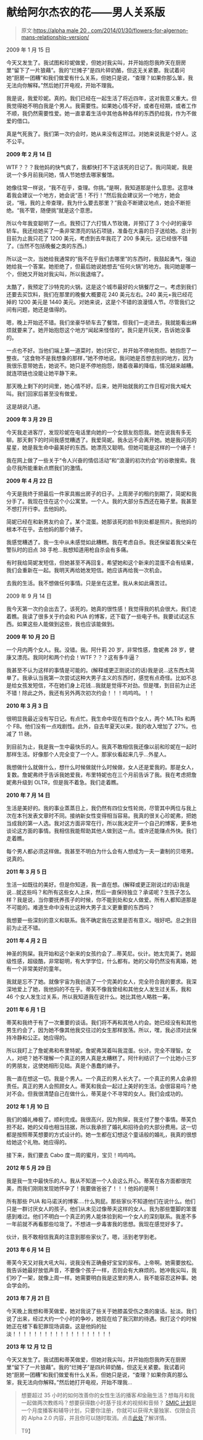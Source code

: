 # 献给阿尔杰农的花——男人关系版

> 原文:[https://alpha male 20 . com/2014/01/30/flowers-for-algernon-mans-relationship-version/](https://alphamale20.com/2014/01/30/flowers-for-algernon-mans-relationship-version/)

2009 年 1 月 15 日

今天又发生了。我试图和珍妮做爱，但她对我尖叫，并开始抱怨我昨天在厨房里“留下了一片狼藉”。我的“烂摊子”是四片碎奶酪，但这无关紧要。我试着问她“厨房一团糟”和我们做爱有什么关系，但她只是说，“查理？如果你那么笨，我无法向你解释。”然后她打开电视，开始不理我。

我是说，我爱珍妮。真的。我们已经在一起生活了将近四年，这对我意义重大。但我觉得她不明白我是个男人。我需要性。如果她心情不好，或者在经期，或者工作不顺，我仍然需要性爱。她一直拿着生活中其他各种各样的东西扔给我，作为不做爱的借口。

真是气死我了。我们第一次约会时，她从来没有这样过。对她来说我是个好人。这不公平。

**2009 年 2 月 14 日**

WTF？？？我他妈的快气疯了，我都快打不下这该死的日记了。我问简妮，我是说一个多月前我问她，情人节她想去哪家餐馆。

她像往常一样说，“我不在乎，查理。你挑。”是啊，我知道那是什么意思。这意味着我会建议一个地方，她会说“恶！不行！”然后我会建议另一个地方，她会说，“哦，我的上帝查理，我为什么要去那里？”我会不断建议地点，她会不断拒绝。“我不管，随便挑”就是这个意思。

所以今年我变聪明了一点。我预订了六打情人节玫瑰，并预订了 3 个小时的豪华轿车。我还给她买了一条非常漂亮的钻石项链，准备在大喜的日子送给她。总计到目前为止我只花了 1200 美元，考虑到去年我花了 200 多美元，这已经很不错了。(当然不包括晚餐之类的东西。)

所以这一次，当她给我通常的“我不在乎我们去哪里”的东西时，我鼓起勇气，强迫她给我一个答案。她拒绝了，但最后她说她想去“任何火锅”的地方。我问她是哪一个，但她又开始对我尖叫，所以我退缩了。

太酷了，我预定了沙特克的火锅，这是这个城市最好的火锅餐厅之一。考虑到我们还要去买饮料，我们在那里的晚餐大概要花 240 美元左右。240 美元+我已经花掉的 1200 美元是 1440 美元。对她来说，这是个不错的浪漫情人节。尽管我们之间有问题，她还是值得的。

嗯，晚上开始还不错。我们坐豪华轿车去了餐馆，但我们一走进去，我就能看出麻烦就要来了。她开始抱怨这个地方“闻起来怪怪的”。我只是开玩笑，告诉她没事的。

一点也不好。当他们端上第一道菜时，她讨厌它，并开始不停地抱怨。她抱怨了一整夜。“这食物不是我想象的那样，”她不停地说。我问她是否想去别的地方，因为我很乐意带她去，她说不。她只是不停地抱怨，随着夜幕的降临，情况越来越糟。就连项链也没能让她平静下来。

那天晚上剩下的时间里，她心情不好。后来，她开始就我的工作日程对我大喊大叫。我们回家后甚至没有做爱。

这是胡说八道。

**2009 年 3 月 29 日**

今天我走进客厅，发现珍妮在电话里向她的一个女朋友抱怨我。她在说我有多无聊。那天剩下的时间我感觉糟透了。我爱简妮。我永远不会离开她。她是我闪亮的星星，她是我生命中最美好的东西。她漂亮又聪明。但她可能是这样的一个婊子！

我在网上做了一些关于“令人兴奋的情侣活动”和“浪漫的初次约会”的谷歌搜索。我会尽我所能重新点燃我们的激情。

**2009 年 4 月 22 日**

今天是我终于把最后一件家具搬出房子的日子。上周房子的租约到期了，简妮和我分手了。我现在住在这个小公寓里。一个人。我的大部分东西还在箱子里。我甚至不想打开行李。去他妈的。

简妮已经在和新男友约会了。某个混蛋。她那该死的脸书到处都是照片。我他妈的根本不在乎。去他妈的那个婊子。

我感觉糟透了。我一生中从未感觉如此糟糕。我在考虑自杀。我还保留着我父亲在警队时的旧点 38 手枪...我想知道用枪自杀会有多痛。

有时我给简妮发短信，但她甚至不再回复。希望她和这个新来的混蛋不会有结果，我们会重新在一起。我明天再给她发短信。她应该再给我一次机会。

去我的生活。我不想做任何事情。只是坐在这里。我从未如此痛苦过。

2009 年 9 月 14 日

我今天第一次约会出去了。该死的。她真的很性感！我觉得我的机会很大。我们走着瞧。我读了很多关于约会和 PUA 的博客，还下载了一些电子书。我要试试这东西。如果这些人能做到这些，我也应该能做到。

**2009 年 10 月 20 日**

一个月内两个女人。我。没错。我。阿什莉 20 岁，非常性感，詹妮弗 28 岁，健康又漂亮。我同时和两个约会！WTF？？？这有多牛逼？

我甚至不认为这样的事情是可能的。(解释或更正刚说过的话)我是说...这东西太简单了。我承认当我第一次尝试这种大男子主义的东西时，感觉有点奇怪。比如不总是给女孩发短信，不在她们身上花钱...我就是觉得不对劲。但是嘿，到目前为止还不错！除此之外，我还有另外两次初次约会！！！呜呜呜。！！

**2010 年 3 月 3 日**

很明显我最近没有写日记。有点忙。我生命中现在有四个女人，两个 MLTRs 和两个 FB。他们没有一点戏剧性。此外，自去年夏天以来，我的收入增加了 27%。也减了 11 磅。

到目前为止，我是我一生中最快乐的人。我真不敢相信我还像以前和珍妮在一起时那样生活。好像那个人完全变了一个人。那家伙看起来几乎...外星人。

我想做什么就做什么，想什么时候做就什么时候做，女人还是爱我的。那是女人，复数。詹妮弗终于告诉我她爱我，布里特妮也在三个月前告诉了我。我在考虑把詹妮弗升级到 OLTR，但是我不着急。我们走着瞧。

**2010 年 7 月 14 日**

生活是美好的。我的事业蒸蒸日上，我仍然有四位女性轮岗，尽管其中两位与我上次在本刊发表文章时不同。接纳新女性变得相当容易。我真的很关心珍妮弗，把她当成我的第一人选。我对这方面非常在行，所以我决定开一个自己的博客，更多地谈论这方面的事情。我相信我能帮助其他人做到这一点。或许还能赚点外快。我们走着瞧。

每个男人都必须这样做。我甚至不明白为什么会有人想成为一夫一妻制的贝塔男。说真的。

**2011 年 3 月 5 日**

生活一如既往的美好。但是你知道，我一直在想。(解释或更正刚说过的话)我是说...就这些吗？和所有这些女人上床，然后一直保持独立？承诺呢？生孩子怎么样？我是说，当你要抚养孩子的时候，你不能到处和女人做爱。所有人都知道那是不可能的。难道生命中没有比这种大男子主义更重要的东西吗？

我想要一些深刻的意义和联系。我不确定我在这里是否有意义。哦好吧。总之到目前为止还不错。

**2011 年 4 月 2 日**

神圣的狗屎。我开始和这个新来的女孩约会了...蒂芙尼。伙计。她太完美了。她超级性感，超级酷，非常聪明，有大学学位，什么都有。她的父母仍然没有离婚，她有一个非常美好的童年。

我就是忘不了她。就像宇宙为我创造了一个完美的女人，完全符合我的要求。我深深地爱上了她，我他妈的不在乎。蒂芙不像我曾经和其他女人发生过关系，我和 46 个女人发生过关系，所以我知道我在说什么。她比其他人略胜一筹。

**2011 年 6 月 1 日**

蒂芙和我终于有了一次重要的谈话。我们将不再和其他人约会。她已经没有和其他男生约会了，因为她不像其他我交往过的女生那样放荡。所以，嘿，我必须对此保持冷静和公正。她应得的。

所以我盯上了詹妮弗和布里特妮。詹妮弗哭着叫我混蛋。伙计。完全不理智。女人，对吧？她不理解一个真正的男人真是太糟糕了。阿什利结识了一个比她小三岁的男朋友，这使她相形见绌。真是个愚蠢的婊子。

我一直在想这一切。我是个男人。一个真正的男人长大了。一个真正的男人会承担责任。真正的男人会照顾女人。蒂芙和我会一起过上美好的生活。会很容易吗？绝对不会。但我很清楚自己在做什么，蒂芙是个不寻常的女人。我们会成功的。

**2012 年 1 月 10 日**

我们的婚礼棒极了。顺利完成。我很高兴，因为狗屎，我支付了整个事情。蒂芙负担不起，她的父母也相当拮据，所以我承担了婚礼和招待会的大部分费用。这一切都是按照蒂芙想要的方式设计的。她一生都在幻想这个童话般的婚礼，我真的很想给她这个礼物。她应得的。

接下来，我们要去 Cabo 度一周的蜜月，宝贝！呜呜呜。

**2012 年 5 月 29 日**

我是我一生中最快乐的人。我从不知道一个人会这么开心。蒂芙在各方面都很完美，而我们刚刚发现她怀孕了！我要做爸爸了！！！他妈的是啊！

所有那些 PUA 和马诺沃的博客....什么狗屁。那些家伙不知道他们在说什么。他们只是一群讨厌女人的孩子。他们从未见过像蒂夫这样的女人。我为那些蹩脚的笨蛋感到难过。他们不明白一个真正的男人能体验到和一个女人的深刻联系。我差不多一年前就不再看那些垃圾了。不想进一步毒害我的思想。我现在感觉好多了。

伙计，我不敢相信我真的注意到那些家伙了。嗯，活到老学到老。

**2013 年 6 月 14 日**

蒂芙今天又对我大吼大叫，说我没有正确叠好宝宝的尿布。上帝啊。她需要放松。我告诉她最好放低声音，不要像个孩子一样，否则会有大麻烦的。她冲我尖叫，我们吵了一架，就像上周一样。她需要明白我是这里的男人，我不能容忍这种事。她会学会的。

**2013 年 7 月 21 日**

今天晚上我想和蒂芙做爱，她对我说了些关于她膝盖受伤之类的废话。扯淡。我们说了出来，经过大约一个小时的争吵，她现在给了我沉默的待遇。我打这个的时候她正在楼下看犯罪现场调查。这是他妈的扯淡！！！！！！！！！！！！！！！！！！！

**2013 年 12 月 12 日**

今天又发生了。我试图和蒂芙做爱，但她对我尖叫，并开始抱怨我昨天在厨房里“留下了一片狼藉”。我的“烂摊子”是四片碎奶酪，但这无关紧要。我试着问她“厨房一团糟”和我们做爱有什么关系，但她只是说，“查理？如果你真的那么笨，我无法向你解释。”然后她打开电视，开始不理我...

> 想要超过 35 小时的如何改善你的女性生活的播客*和*金融生活？想每月和我一起做两次教练吗？想要获得数小时基于技术的视频和音频？ [SMIC 计划](https://alphamale20.kartra.com/page/vIL17)是一个月度播客和辅导计划，只要你注册，你就可以获得大量独家、仅限会员的 Alpha 2.0 内容，并且你可以随时取消。点击[此处](https://alphamale20.kartra.com/page/vIL17)了解详情。
> 
> T9】